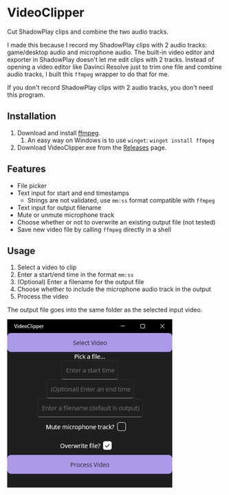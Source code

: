 # VideoClipper
Cut ShadowPlay clips and combine the two audio tracks.

I made this because I record my ShadowPlay clips with 2 audio tracks: game/desktop audio and microphone audio. The built-in video editor and exporter in ShadowPlay doesn't let me edit clips with 2 tracks. Instead of opening a video editor like Davinci Resolve just to trim one file and combine audio tracks, I built this `ffmpeg` wrapper to do that for me.

If you don't record ShadowPlay clips with 2 audio tracks, you don't need this program.

## Installation
1. Download and install [ffmpeg](https://ffmpeg.org/download.html).
    1.  An easy way on Windows is to use `winget`: `winget install ffmpeg`
2. Download VideoClipper.exe from the [Releases](https://github.com/GitGeddes/VideoClipper/releases) page.

## Features
- File picker
- Text input for start and end timestamps
    - Strings are not validated, use `mm:ss` format compatible with `ffmpeg`
- Text input for output filename
- Mute or unmute microphone track
- Choose whether or not to overwrite an existing output file (not tested)
- Save new video file by calling `ffmpeg` directly in a shell

## Usage
1. Select a video to clip
2. Enter a start/end time in the format `mm:ss`
3. (Optional) Enter a filename for the output file
4. Choose whether to include the microphone audio track in the output
5. Process the video

The output file goes into the same folder as the selected input video.

![screenshot](./VideoClipper/Resources/Images/VideoClipper-screenshot.png)
